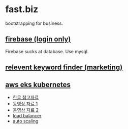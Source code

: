 # fast.biz
bootstrapping for business.

## [firebase (login only)](https://github.com/dohyung97022/firebase)
Firebase sucks at database. Use mysql.   

## [relevent keyword finder (marketing)](https://github.com/dohyung97022/rel-kw)


## [aws eks kubernetes](https://docs.aws.amazon.com/eks/latest/userguide/getting-started.html)
- [한글 참고자료](https://sarc.io/index.php/aws/1760-eksctl-aws-eks)
- [동영상 자료 1](https://www.youtube.com/watch?v=aZd0UolVwD4&list=PLSHxDI1JmYdG12yh3b1WJplxtN5PktgcZ&index=5&t=1039s)
- [동영상 자료 2](https://www.youtube.com/watch?v=6H5sXQoJiso&list=PLSHxDI1JmYdG12yh3b1WJplxtN5PktgcZ&index=4&t=723s)
- [load balancer](https://www.youtube.com/watch?v=xCsz9IOt-fs&t=530s)
- [auto scaling](https://www.youtube.com/watch?v=jM36M39MA3I&t=603s)
